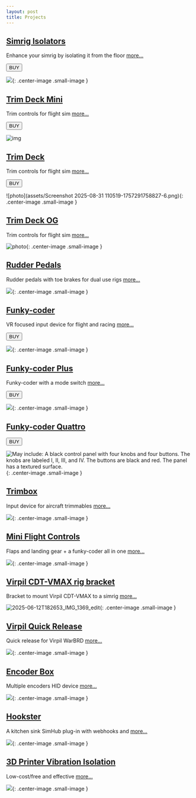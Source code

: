 ```yaml
---
layout: post
title: Projects
---
```


## [Simrig Isolators](/projects/simrig-isolators)

Enhance your simrig by isolating it from the floor [more...](/projects/simrig-isolators)

<a href="https://s16nengineering.etsy.com"><button>BUY</button></a>

![](assets/isolators/1.JPG){: .center-image .small-image }

## [Trim Deck Mini](/projects/trim-deck-mini)

Trim controls for flight sim [more...](/projects/trim-deck)

<a href="https://s16nengineering.etsy.com"><button>BUY</button></a>

![img](assets/il_fullxfull.7182036102_m1e9.jpg)

## [Trim Deck](/projects/trim-deck)

Trim controls for flight sim [more...](/projects/trim-deck)

<a href="https://s16nengineering.etsy.com"><button>BUY</button></a>

![photo](assets/Screenshot 2025-08-31 110519-1757291758827-6.png){: .center-image .small-image }

## [Trim Deck OG](/projects/trim-deck-og)  

Trim controls for flight sim [more...](/projects/trim-deck)

![photo](assets/trim-deck/photo.png){: .center-image .small-image }

## [Rudder Pedals](/projects/rudder-pedals)

Rudder pedals with toe brakes for dual use rigs [more...](/projects/rudder-pedals)

![](assets/image-20250528211825527.png){: .center-image .small-image }

## [Funky-coder](/projects/funky-coder)

VR focused input device for flight and racing [more...](/projects/funky-coder)

<a href="https://s16nengineering.etsy.com"><button>BUY</button></a>

![](assets/fc/fc1.png){: .center-image .small-image }

## [Funky-coder Plus](/projects/funky-coder-plus)

Funky-coder with a mode switch [more...](/projects/funky-coder-plus)

<a href="https://s16nengineering.etsy.com"><button>BUY</button></a>

![](assets/fc/fc-plus.jpg){: .center-image .small-image }



## [Funky-coder Quattro](projects/funky-coder-quattro)

<a href="https://s16nengineering.etsy.com"><button>BUY</button></a>

![May include: A black control panel with four knobs and four buttons. The knobs are labeled I, II, III, and IV. The buttons are black and red. The panel has a textured surface.](https://i.etsystatic.com/56550814/r/il/0918cd/6846689010/il_1140xN.6846689010_60pt.jpg){: .center-image .small-image }



## [Trimbox](/projects/trimbox)

Input device for aircraft trimmables [more...](/projects/trimbox)

![](assets/trimbox/1.png){: .center-image .small-image }

## [Mini Flight Controls](/projects/mini-flight-controls)

Flaps and landing gear + a funky-coder all in one [more...](/projects/mini-flight-controls)

![](assets/fc/fc2.jpg){: .center-image .small-image }

## [Virpil CDT-VMAX rig bracket](/projects/virpil-cdt-vmax-bracket-v2)

Bracket to mount Virpil CDT-VMAX to a simrig  [more...](/projects/virpil-cdt-vmax-bracket-v2)

![2025-06-12T182653_IMG_1369_edit](assets/2025-06-12T182653_IMG_1369_edit.jpg){: .center-image .small-image }

## [Virpil Quick Release](/projects/warbrd-qr)

Quick release for Virpil WarBRD [more...](/projects/warbrd-qr)

![](assets/wbqr/wbqr1.jpg){: .center-image .small-image }

## [Encoder Box](/projects/encoder-box)

Multiple encoders HID device [more...](/projects/encoder-box)

![](assets/eb/eb1.jpg){: .center-image .small-image }

## [Hookster](https://github.com/stuart11n/Hookster)

A kitchen sink SimHub plug-in with webhooks and [more...](https://github.com/stuart11n/Hookster)

![](assets/misc/hookster.png){: .center-image .small-image }


## [3D Printer Vibration Isolation](/projects/3d-printer-balls)

Low-cost/free and effective [more...](/projects/3d-printer-balls)

![](assets/misc/3d-printer-balls.jpg){: .center-image .small-image }

